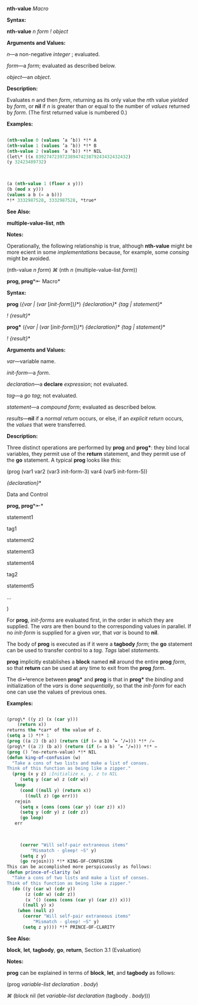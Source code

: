 **nth-value** *Macro* 



**Syntax:** 



**nth-value** *n form ! object* 



**Arguments and Values:** 



*n*—a non-negative *integer* ; evaluated. 



*form*—a *form*; evaluated as described below. 



*object*—an *object*. 



**Description:** 



Evaluates *n* and then *form*, returning as its only value the *n*th value *yielded* by *form*, or **nil** if *n* is greater than or equal to the number of *values* returned by *form*. (The first returned value is numbered 0.) 



**Examples:**
```lisp
 
(nth-value 0 (values ’a ’b)) *!* A 
(nth-value 1 (values ’a ’b)) *!* B 
(nth-value 2 (values ’a ’b)) *!* NIL 
(let\* ((x 83927472397238947423879243432432432) 
(y 32423489732) 

 
 
(a (nth-value 1 (floor x y))) 
(b (mod x y))) 
(values a b (= a b))) 
*!* 3332987528, 3332987528, *true* 

```
**See Also:** 



**multiple-value-list**, **nth** 



**Notes:** 



Operationally, the following relationship is true, although **nth-value** might be more ecient in some *implementations* because, for example, some *consing* might be avoided. 



(nth-value *n form*) *⌘* (nth *n* (multiple-value-list *form*)) 



**prog, prog***⇤ Macro* 



**Syntax:** 



**prog** (*\{var |* (*var* [*init-form*])*\}*\*) *\{declaration\}*\* *\{tag | statement\}*\* 



*! \{result\}*\* 



**prog\*** (*\{var |* (*var* [*init-form*])*\}*\*) *\{declaration\}*\* *\{tag | statement\}*\* 



*! \{result\}*\* 



**Arguments and Values:** 



*var*—variable name. 



*init-form*—a *form*. 



*declaration*—a **declare** *expression*; not evaluated. 



*tag*—a *go tag*; not evaluated. 



*statement*—a *compound form*; evaluated as described below. 



*results*—**nil** if a *normal return* occurs, or else, if an *explicit return* occurs, the *values* that were transferred. 



**Description:** 



Three distinct operations are performed by **prog** and **prog\***: they bind local variables, they permit use of the **return** statement, and they permit use of the **go** statement. A typical **prog** looks like this: 



(prog (var1 var2 (var3 init-form-3) var4 (var5 init-form-5)) 



*\{declaration\}*\* 



Data and Control 



 



 



**prog, prog***⇤* 



statement1 



tag1 



statement2 



statement3 



statement4 



tag2 



statement5 



... 



) 



For **prog**, *init-forms* are evaluated first, in the order in which they are supplied. The *vars* are then bound to the corresponding values in parallel. If no *init-form* is supplied for a given *var*, that *var* is bound to **nil**. 



The body of **prog** is executed as if it were a **tagbody** *form*; the **go** statement can be used to transfer control to a *tag*. *Tags* label *statements*. 



**prog** implicitly establishes a **block** named **nil** around the entire **prog** *form*, so that **return** can be used at any time to exit from the **prog** *form*. 



The di↵erence between **prog\*** and **prog** is that in **prog\*** the *binding* and initialization of the *vars* is done *sequentially*, so that the *init-form* for each one can use the values of previous ones. 



**Examples:**
```lisp

(prog\* ((y z) (x (car y))) 
	(return x)) 
returns the *car* of the value of z. 
(setq a 1) *!* 1 
(prog ((a 2) (b a)) (return (if (= a b) ’= ’/=))) *!* /= 
(prog\* ((a 2) (b a)) (return (if (= a b) ’= ’/=))) *!* = 
(prog () ’no-return-value) *!* NIL 
(defun king-of-confusion (w) 
  "Take a cons of two lists and make a list of conses. 
Think of this function as being like a zipper." 
  (prog (x y z) ;Initialize x, y, z to NIL 
     (setq y (car w) z (cdr w)) 
   loop 
     (cond ((null y) (return x)) 
	   ((null z) (go err))) 
   rejoin 
     (setq x (cons (cons (car y) (car z)) x)) 
     (setq y (cdr y) z (cdr z)) 
     (go loop) 
   err 

     
     
     (cerror "Will self-pair extraneous items" 
	     "Mismatch - gleep! ~S" y) 
     (setq z y) 
     (go rejoin))) *!* KING-OF-CONFUSION 
This can be accomplished more perspicuously as follows: 
(defun prince-of-clarity (w) 
  "Take a cons of two lists and make a list of conses. 
Think of this function as being like a zipper." 
  (do ((y (car w) (cdr y)) 
       (z (cdr w) (cdr z)) 
       (x ’() (cons (cons (car y) (car z)) x))) 
      ((null y) x) 
    (when (null z) 
      (cerror "Will self-pair extraneous items" 
	      "Mismatch - gleep! ~S" y) 
      (setq z y)))) *!* PRINCE-OF-CLARITY 

```
**See Also:** 



**block**, **let**, **tagbody**, **go**, **return**, Section 3.1 (Evaluation) 



**Notes:** 



**prog** can be explained in terms of **block**, **let**, and **tagbody** as follows: 



(prog *variable-list declaration* . *body*) 



*⌘* (block nil (let *variable-list declaration* (tagbody . *body*))) 



